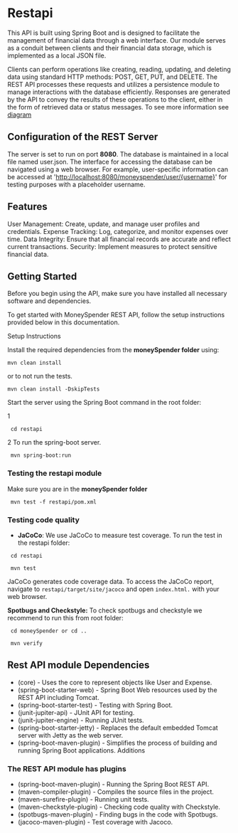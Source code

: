 # Restapi

This API is built using Spring Boot and is designed to facilitate the management of financial data through a web interface. Our module serves as a conduit between clients and their financial data storage, which is implemented as a local JSON file.

Clients can perform operations like creating, reading, updating, and deleting data using standard HTTP methods: POST, GET, PUT, and DELETE. The REST API processes these requests and utilizes a persistence module to manage interactions with the database efficiently. Responses are generated by the API to convey the results of these operations to the client, either in the form of retrieved data or status messages. To see more information see [diagram](/docs/diagrams/ClassDiagramRestapi.png)

## Configuration of the REST Server

The server is set to run on port **8080**.
The database is maintained in a local file named user.json.
The interface for accessing the database can be navigated using a web browser. For example, user-specific information can be accessed at '<http://localhost:8080/moneyspender/user/{username}>' for testing purposes with a placeholder username.

## Features

User Management: Create, update, and manage user profiles and credentials.
Expense Tracking: Log, categorize, and monitor expenses over time.
Data Integrity: Ensure that all financial records are accurate and reflect current transactions.
Security: Implement measures to protect sensitive financial data.

## Getting Started

Before you begin using the API, make sure you have installed all necessary software and dependencies.

To get started with MoneySpender REST API, follow the setup instructions provided below in this documentation.

Setup Instructions

Install the required dependencies from the **moneySpender folder** using:

```shell
mvn clean install
```

or to not run the tests.

```shell
mvn clean install -DskipTests
```

Start the server using the Spring Boot command in the root folder:

1

```shell
 cd restapi
```

2
To run the spring-boot server.

```shell
 mvn spring-boot:run
```

### Testing the restapi module

Make sure you are in the **moneySpender folder**

```shell
 mvn test -f restapi/pom.xml
```

### Testing code quality

- **JaCoCo**: We use JaCoCo to measure test coverage. To run the test in the restapi folder:

```shell
 cd restapi
```

```shell
 mvn test
```

JaCoCo generates code coverage data. To access the JaCoCo report, navigate to `restapi/target/site/jacoco` and open `index.html.` with your web browser.

**Spotbugs and Checkstyle:** To check spotbugs and checkstyle we recommend to run this from root folder:

```shell
 cd moneySpender or cd ..
```

```shell
 mvn verify
```

## Rest API module Dependencies

- (core) - Uses the core to represent objects like User and Expense.
- (spring-boot-starter-web) - Spring Boot Web resources used by the REST API including Tomcat.
- (spring-boot-starter-test) - Testing with Spring Boot.
- (junit-jupiter-api) - JUnit API for testing.
- (junit-jupiter-engine) - Running JUnit tests.
- (spring-boot-starter-jetty) - Replaces the default embedded Tomcat server with Jetty as the web server.
- (spring-boot-maven-plugin) - Simplifies the process of building and running Spring Boot applications.
  Additions

### The REST API module has plugins

- (spring-boot-maven-plugin) - Running the Spring Boot REST API.
- (maven-compiler-plugin) - Compiles the source files in the project.
- (maven-surefire-plugin) - Running unit tests.
- (maven-checkstyle-plugin) - Checking code quality with Checkstyle.
- (spotbugs-maven-plugin) - Finding bugs in the code with Spotbugs.
- (jacoco-maven-plugin) - Test coverage with Jacoco.

